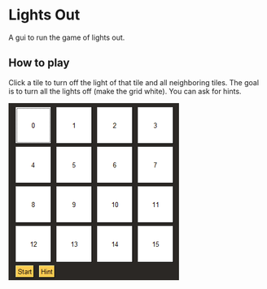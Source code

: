 # Lights Out
A gui to run the game of lights out.

## How to play
Click a tile to turn off the light of that tile and all neighboring tiles. The goal is to turn all the lights off (make the grid white). You can ask for hints.

![](lightsout_hints.gif)
